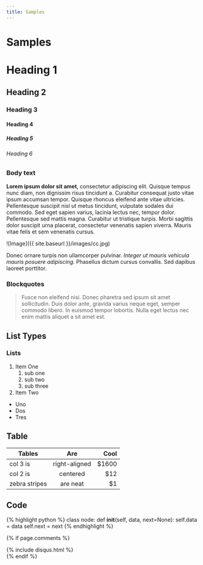 ```yaml
---
title: Samples
---
```


# Samples

# Heading 1

## Heading 2

### Heading 3

#### Heading 4

##### Heading 5

###### Heading 6

### Body text

**Lorem ipsum dolor sit amet**, consectetur adipiscing elit. Quisque tempus nunc diam, non dignissim risus tincidunt a. Curabitur consequat justo vitae ipsum accumsan tempor. Quisque rhoncus eleifend ante vitae ultricies. Pellentesque suscipit nisl ut metus tincidunt, vulputate sodales dui commodo. Sed eget sapien varius, lacinia lectus nec, tempor dolor. Pellentesque sed mattis magna. Curabitur ut tristique turpis. Morbi sagittis dolor suscipit urna placerat, consectetur venenatis sapien viverra. Mauris vitae felis et sem venenatis cursus.


![Image]({{ site.baseurl }}/images/cc.jpg)


Donec ornare turpis non ullamcorper pulvinar. *Integer ut mauris vehicula mauris posuere adipiscing.* Phasellus dictum cursus convallis. Sed dapibus laoreet porttitor.

### Blockquotes

> Fusce non eleifend nisi. Donec pharetra sed ipsum sit amet sollicitudin. Duis dolor ante, gravida varius neque eget, semper commodo libero. In euismod tempor lobortis. Nulla eget lectus nec enim mattis aliquet a sit amet est.

## List Types

### Lists

1. Item One
   1. sub one
   2. sub two
   3. sub three
2. Item Two

* Uno
* Dos
* Tres


## Table

| Tables        | Are           | Cool  |
| ------------- |:-------------:| -----:|
| col 3 is      | right-aligned | $1600 |
| col 2 is      | centered      |   $12 |
| zebra stripes | are neat      |    $1 |


## Code

{% highlight python %}
class node:
    def __init__(self, data, next=None):
        self.data = data
        self.next = next
{% endhighlight %}

{% if page.comments %}
<div id="post-disqus" class="container">
{% include disqus.html %}
</div>
{% endif %}
